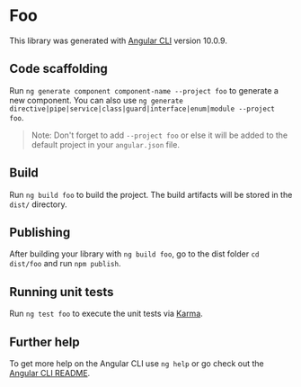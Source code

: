 # Foo

This library was generated with [Angular CLI](https://github.com/angular/angular-cli) version 10.0.9.

## Code scaffolding

Run `ng generate component component-name --project foo` to generate a new component. You can also use `ng generate directive|pipe|service|class|guard|interface|enum|module --project foo`.
> Note: Don't forget to add `--project foo` or else it will be added to the default project in your `angular.json` file. 

## Build

Run `ng build foo` to build the project. The build artifacts will be stored in the `dist/` directory.

## Publishing

After building your library with `ng build foo`, go to the dist folder `cd dist/foo` and run `npm publish`.

## Running unit tests

Run `ng test foo` to execute the unit tests via [Karma](https://karma-runner.github.io).

## Further help

To get more help on the Angular CLI use `ng help` or go check out the [Angular CLI README](https://github.com/angular/angular-cli/blob/master/README.md).
